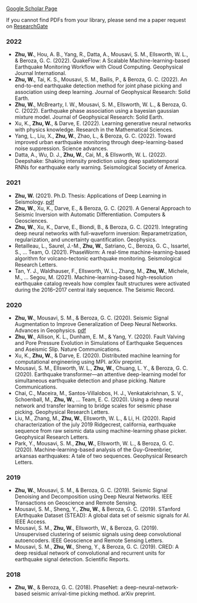 [Google Scholar Page](https://scholar.google.com/citations?user=ApsNeMkAAAAJ&hl=en)

If you cannot find PDFs from your library, please send me a paper request on [ResearchGate](https://www.researchgate.net/profile/Zhu-Weiqiang/publications)

### 2022
- **Zhu, W.**, Hou, A. B., Yang, R., Datta, A., Mousavi, S. M., Ellsworth, W. L., & Beroza, G. C. (2022). QuakeFlow: A Scalable Machine-learning-based Earthquake Monitoring Workflow with Cloud Computing. Geophysical Journal International.
- **Zhu, W.**, Tai, K. S., Mousavi, S. M., Bailis, P., & Beroza, G. C. (2022). An end-to-end earthquake detection method for joint phase picking and association using deep learning. Journal of Geophysical Research: Solid Earth.
- **Zhu, W.**, McBrearty, I. W., Mousavi, S. M., Ellsworth, W. L., & Beroza, G. C. (2022). Earthquake phase association using a bayesian gaussian mixture model. Journal of Geophysical Research: Solid Earth.
- Xu, K., **Zhu, W.**, & Darve, E. (2022). Learning generative neural networks with physics knowledge. Research in the Mathematical Sciences.
- Yang, L., Liu, X., **Zhu, W.**, Zhao, L., & Beroza, G. C. (2022). Toward improved urban earthquake monitoring through deep-learning-based noise suppression. Science advances.
- Datta, A., Wu, D. J., **Zhu, W.**, Cai, M., & Ellsworth, W. L. (2022). Deepshake: Shaking intensity prediction using deep spatiotemporal RNNs for earthquake early warning. Seismological Society of America.

### 2021
- **Zhu, W.** (2021). Ph.D. Thesis: Applications of Deep Learning in Seismology. [pdf](https://1drv.ms/b/s!AuyqwNjN-DpngQ4_BfvUR67NjRFk?e=UjDwT2)
- **Zhu, W.**, Xu, K., Darve, E., & Beroza, G. C. (2021). A General Approach to Seismic Inversion with Automatic Differentiation. Computers & Geosciences.
- **Zhu, W.**, Xu, K., Darve, E., Biondi, B., & Beroza, G. C. (2021). Integrating deep neural networks with full-waveform inversion: Reparametrization, regularization, and uncertainty quantification. Geophysics.
- Retailleau, L., Saurel, J.-M., **Zhu, W.**, Satriano, C., Beroza, G. C., Issartel, S., ... Team, O. (2021). PhaseWorm: A real-time machine-learning-based algorithm for volcano-tectonic earthquake monitoring. Seismological Research Letters.
- Tan, Y. J., Waldhauser, F., Ellsworth, W. L., Zhang, M., **Zhu, W.**, Michele, M., ... Segou, M. (2021). Machine-learning-based high-resolution earthquake catalog reveals how complex fault structures were activated during the 2016–2017 central italy sequence. The Seismic Record.

### 2020
- **Zhu, W.**, Mousavi, S. M., & Beroza, G. C. (2020). Seismic Signal Augmentation to Improve Generalization of Deep Neural Networks. Advances in Geophysics. [pdf](https://1drv.ms/b/s!AuyqwNjN-DpngQ0KqNGC3Ylxk9tV?e=j2uXLg)
- **Zhu, W.**, Allison, K. L., Dunham, E. M., & Yang, Y. (2020). Fault Valving and Pore Pressure Evolution in Simulations of Earthquake Sequences and Aseismic Slip. Nature Communications.
- Xu, K., **Zhu, W.**, & Darve, E. (2020). Distributed machine learning for computational engineering using MPI. arXiv preprint.
- Mousavi, S. M., Ellsworth, W. L., **Zhu, W.**, Chuang, L. Y., & Beroza, G. C. (2020). Earthquake transformer—an attentive deep-learning model for simultaneous earthquake detection and phase picking. Nature Communications.
- Chai, C., Maceira, M., Santos-Villalobos, H. J., Venkatakrishnan, S. V., Schoenball, M., **Zhu, W.**, ... Team, E. C. (2020). Using a deep neural network and transfer learning to bridge scales for seismic phase picking. Geophysical Research Letters.
- Liu, M., Zhang, M., **Zhu, W.**, Ellsworth, W. L., & Li, H. (2020). Rapid characterization of the july 2019 Ridgecrest, california, earthquake sequence from raw seismic data using machine-learning phase picker. Geophysical Research Letters.
- Park, Y., Mousavi, S. M., **Zhu, W.**, Ellsworth, W. L., & Beroza, G. C. (2020). Machine-learning-based analysis of the Guy-Greenbrier, arkansas earthquakes: A tale of two sequences. Geophysical Research Letters.

### 2019
- **Zhu, W.**, Mousavi, S. M., & Beroza, G. C. (2019). Seismic Signal Denoising and Decomposition using Deep Neural Networks. IEEE Transactions on Geoscience and Remote Sensing.
- Mousavi, S. M., Sheng, Y., **Zhu, W.**, & Beroza, G. C. (2019). STanford EArthquake Dataset (STEAD): A global data set of seismic signals for AI. IEEE Access.
- Mousavi, S. M., **Zhu, W.**, Ellsworth, W., & Beroza, G. (2019). Unsupervised clustering of seismic signals using deep convolutional autoencoders. IEEE Geoscience and Remote Sensing Letters.
- Mousavi, S. M., **Zhu, W.**, Sheng, Y., & Beroza, G. C. (2019). CRED: A deep residual network of convolutional and recurrent units for earthquake signal detection. Scientific Reports.

### 2018
- **Zhu, W.**, & Beroza, G. C. (2018). PhaseNet: a deep-neural-network-based seismic arrival-time picking method. arXiv preprint.

